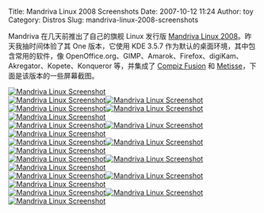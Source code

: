 Title: Mandriva Linux 2008 Screenshots
Date: 2007-10-12 11:24
Author: toy
Category: Distros
Slug: mandriva-linux-2008-screenshots

Mandriva 在几天前推出了自己的旗舰 Linux 发行版 [Mandriva Linux
2008](http://linuxtoy.org/archives/mandriva-linux-2008-released.html)。昨天我抽时间体验了其
One 版本，它使用 KDE 3.5.7 作为默认的桌面环境，其中包含常用的软件，像
OpenOffice.org、GIMP、Amarok、Firefox、digiKam、Akregator、Kopete、Konqueror
等，并集成了 [Compiz Fusion](http://linuxtoy.org/search/compiz+fusion)
和
[Metisse](http://linuxtoy.org/archives/metisse.html)，下面是该版本的一些屏幕截图。

[![Mandriva Linux
Screenshot](http://i.linuxtoy.org/i/mandriva2008/01-thumb.jpg)](http://i.linuxtoy.org/i/mandriva2008/01.jpg)  
[![Mandriva Linux
Screenshot](http://i.linuxtoy.org/i/mandriva2008/02-thumb.jpg)](http://i.linuxtoy.org/i/mandriva2008/02.jpg)[![Mandriva
Linux
Screenshot](http://i.linuxtoy.org/i/mandriva2008/03-thumb.jpg)](http://i.linuxtoy.org/i/mandriva2008/03.jpg)  
[![Mandriva Linux
Screenshot](http://i.linuxtoy.org/i/mandriva2008/04-thumb.jpg)](http://i.linuxtoy.org/i/mandriva2008/04.jpg)[![Mandriva
Linux
Screenshot](http://i.linuxtoy.org/i/mandriva2008/05-thumb.jpg)](http://i.linuxtoy.org/i/mandriva2008/05.jpg)[![Mandriva
Linux
Screenshot](http://i.linuxtoy.org/i/mandriva2008/06-thumb.jpg)](http://i.linuxtoy.org/i/mandriva2008/06.jpg)  
[![Mandriva Linux
Screenshot](http://i.linuxtoy.org/i/mandriva2008/07-thumb.jpg)](http://i.linuxtoy.org/i/mandriva2008/07.jpg)[![Mandriva
Linux
Screenshot](http://i.linuxtoy.org/i/mandriva2008/08-thumb.jpg)](http://i.linuxtoy.org/i/mandriva2008/08.jpg)[![Mandriva
Linux
Screenshot](http://i.linuxtoy.org/i/mandriva2008/09-thumb.jpg)](http://i.linuxtoy.org/i/mandriva2008/09.jpg)  
[![Mandriva Linux
Screenshot](http://i.linuxtoy.org/i/mandriva2008/10-thumb.jpg)](http://i.linuxtoy.org/i/mandriva2008/10.jpg)[![Mandriva
Linux
Screenshot](http://i.linuxtoy.org/i/mandriva2008/11-thumb.jpg)](http://i.linuxtoy.org/i/mandriva2008/11.jpg)[![Mandriva
Linux
Screenshot](http://i.linuxtoy.org/i/mandriva2008/12-thumb.jpg)](http://i.linuxtoy.org/i/mandriva2008/12.jpg)  
[![Mandriva Linux
Screenshot](http://i.linuxtoy.org/i/mandriva2008/13-thumb.jpg)](http://i.linuxtoy.org/i/mandriva2008/13.jpg)[![Mandriva
Linux
Screenshot](http://i.linuxtoy.org/i/mandriva2008/14-thumb.jpg)](http://i.linuxtoy.org/i/mandriva2008/14.jpg)[![Mandriva
Linux
Screenshot](http://i.linuxtoy.org/i/mandriva2008/15-thumb.jpg)](http://i.linuxtoy.org/i/mandriva2008/15.jpg)  
[![Mandriva Linux
Screenshot](http://i.linuxtoy.org/i/mandriva2008/16-thumb.jpg)](http://i.linuxtoy.org/i/mandriva2008/16.jpg)[![Mandriva
Linux
Screenshot](http://i.linuxtoy.org/i/mandriva2008/17-thumb.jpg)](http://i.linuxtoy.org/i/mandriva2008/17.jpg)[![Mandriva
Linux
Screenshot](http://i.linuxtoy.org/i/mandriva2008/18-thumb.jpg)](http://i.linuxtoy.org/i/mandriva2008/18.jpg)  
[![Mandriva Linux
Screenshot](http://i.linuxtoy.org/i/mandriva2008/19-thumb.jpg)](http://i.linuxtoy.org/i/mandriva2008/19.jpg)[![Mandriva
Linux
Screenshot](http://i.linuxtoy.org/i/mandriva2008/20-thumb.jpg)](http://i.linuxtoy.org/i/mandriva2008/20.jpg)[![Mandriva
Linux
Screenshot](http://i.linuxtoy.org/i/mandriva2008/21-thumb.jpg)](http://i.linuxtoy.org/i/mandriva2008/21.jpg)
